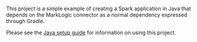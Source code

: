This project is a simple example of creating a Spark application in Java that depends on the MarkLogic 
connector as a normal dependency expressed through Gradle.

Please see the [Java setup guide](https://marklogic.github.io/marklogic-spark-connector/docs/java)
for information on using this project.
